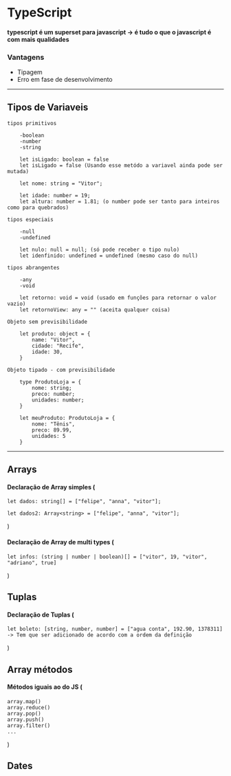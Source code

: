 # TypeScript

#### typescript é um superset para javascript -> é tudo o que o javascript é com mais qualidades

### Vantagens
- Tipagem
- Erro em fase de desenvolvimento
<hr>

## Tipos de Variaveis

    tipos primitivos

        -boolean
        -number
        -string
    
        let isLigado: boolean = false
        let isLigado = false (Usando esse metódo a variavel ainda pode ser mutada)

        let nome: string = "Vitor";

        let idade: number = 19;
        let altura: number = 1.81; (o number pode ser tanto para inteiros como para quebrados)

    tipos especiais

        -null
        -undefined

        let nulo: null = null; (só pode receber o tipo nulo)
        let idenfinido: undefined = undefined (mesmo caso do null)

    tipos abrangentes

        -any
        -void

        let retorno: void = void (usado em funções para retornar o valor vazio)
        let retornoView: any = "" (aceita qualquer coisa)

    Objeto sem previsibilidade

        let produto: object = {
            name: "Vitor",
            cidade: "Recife",
            idade: 30,
        }

    Objeto tipado - com previsibilidade

        type ProdutoLoja = {
            nome: string;
            preco: number;
            unidades: number;
        }

        let meuProduto: ProdutoLoja = {
            nome: "Tênis",
            preco: 89.99,
            unidades: 5
        }

<hr>

## Arrays

#### Declaração de Array simples (
    
    let dados: string[] = ["felipe", "anna", "vitor"];

    let dados2: Array<string> = ["felipe", "anna", "vitor"];
)

#### Declaração de Array de multi types (
    let infos: (string | number | boolean)[] = ["vitor", 19, "vitor", "adriano", true]
)

## Tuplas

#### Declaração de Tuplas (
    let boleto: [string, number, number] = ["agua conta", 192.90, 1378311] -> Tem que ser adicionado de acordo com a ordem da definição
)

## Array métodos 

#### Métodos iguais ao do JS (
    array.map()
    array.reduce()
    array.pop()
    array.push()
    array.filter()
    ...
)

## Dates

####